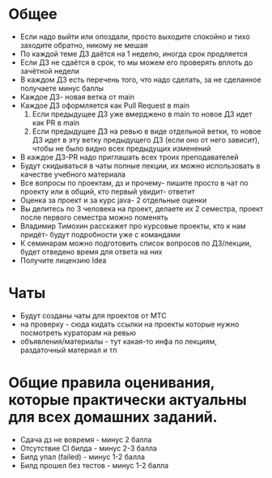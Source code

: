 # Общее
- Если надо выйти или опоздали, просто выходите спокойно и тихо заходите обратно, никому не мешая
- По каждой теме ДЗ даётся на 1 неделю, иногда срок продляется  
- Если ДЗ не сдаётся в срок, то мы можем его проверять вплоть до зачётной недели  
- В каждом ДЗ есть перечень того, что надо сделать, за не сделанное получаете минус баллы  
- Каждое ДЗ- новая ветка от main
- Каждое ДЗ оформляется как Pull Request в main
  1. Если предыдущее ДЗ уже вмерджено в main то новое ДЗ идет как PR в main  
  2. Если предыдущее ДЗ на ревью в виде отдельной ветки, то новое ДЗ идет в эту ветку предыдущего ДЗ (если оно от него зависит), чтобы не было видно всех предыдущих изменений
- В каждое ДЗ-PR надо приглашать всех троих преподавателей
- Будут скидываться в чаты полные лекции, их можно использовать в качестве учебного материала 
- Все вопросы по проектам, дз и прочему- пишите просто в чат по проекту или в общий, кто первый увидит- ответит
- Оценка за проект и за курс java- 2 отдельные оценки
- Вы делитесь по 3 человека на проект, делаете их 2 семестра, проект после первого семестра можно поменять
- Владимир Тимохин расскажет про курсовые проекты, кто к нам придёт- будут подробности уже с командами
- К семинарам можно подготовить список вопросов по ДЗ/лекции, будет отведено время для ответа на них
- Получите лицензию Idea

# Чаты
- Будут созданы чаты для проектов от МТС
- на проверку - сюда кидать ссылки на проекты которые нужно посмотреть кураторам на ревью  
- объявления/материалы - тут какая-то инфа по лекциям, раздаточный материал и тп

# Общие правила оценивания, которые практически актуальны для всех домашних заданий.  
- Сдача дз не вовремя - минус 2 балла  
- Отсутствие CI билда - минус 2-3 балла
- Билд упал (failed) - минус 1-2 балла  
- Билд прошел без тестов - минус 1-2 балла
